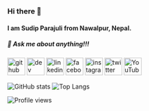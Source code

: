 ### Hi there 👋
#### I am Sudip Parajuli from Nawalpur, Nepal.
##### 💬 Ask me about anything!!!

[<img src='https://cdn.jsdelivr.net/npm/simple-icons@3.0.1/icons/github.svg' alt='github' height='40'>](https://github.com/sudipparajulee)
[<img src='https://cdn.jsdelivr.net/npm/simple-icons@3.0.1/icons/hashnode.svg' alt='dev' height='40'>](sudipparajulee)
[<img src='https://cdn.jsdelivr.net/npm/simple-icons@3.0.1/icons/linkedin.svg' alt='linkedin' height='40'>](https://www.linkedin.com/in/sudip-parajuli/)
[<img src='https://cdn.jsdelivr.net/npm/simple-icons@3.0.1/icons/facebook.svg' alt='facebook' height='40'>](https://www.facebook.com/sudip.parajuli2)
[<img src='https://cdn.jsdelivr.net/npm/simple-icons@3.0.1/icons/instagram.svg' alt='instagram' height='40'>](https://www.instagram.com/sudip.parajuli1/)
[<img src='https://cdn.jsdelivr.net/npm/simple-icons@3.0.1/icons/twitter.svg' alt='twitter' height='40'>](https://twitter.com/sudipparajulee)
[<img src='https://cdn.jsdelivr.net/npm/simple-icons@3.0.1/icons/youtube.svg' alt='YouTube' height='40'>](https://www.youtube.com/@sudipparajuli8104)

![GitHub stats](https://github-readme-stats.vercel.app/api?username=sudipparajulee&show_icons=true&theme=dark)
![Top Langs](https://github-readme-stats.vercel.app/api/top-langs/?username=sudipparajulee&theme=dark)

![Profile views](https://gpvc.arturio.dev/sudipparajulee)
<!--
**sudipparajulee/sudipparajulee** is a ✨ _special_ ✨ repository because its `README.md` (this file) appears on your GitHub profile.

Here are some ideas to get you started:

- 🔭 I’m currently working on ...
- 🌱 I’m currently learning ...
- 👯 I’m looking to collaborate on ...
- 🤔 I’m looking for help with ...
- 💬 Ask me about ...
- 📫 How to reach me: ...
- 😄 Pronouns: ...
- ⚡ Fun fact: ...
-->
